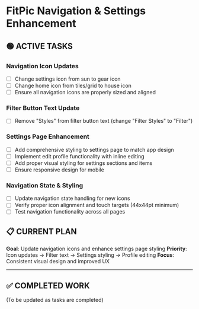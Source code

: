 # FitPic Navigation & Settings Enhancement

## 🟢 ACTIVE TASKS

### Navigation Icon Updates
- [ ] Change settings icon from sun to gear icon
- [ ] Change home icon from tiles/grid to house icon
- [ ] Ensure all navigation icons are properly sized and aligned

### Filter Button Text Update
- [ ] Remove "Styles" from filter button text (change "Filter Styles" to "Filter")

### Settings Page Enhancement
- [ ] Add comprehensive styling to settings page to match app design
- [ ] Implement edit profile functionality with inline editing
- [ ] Add proper visual styling for settings sections and items
- [ ] Ensure responsive design for mobile

### Navigation State & Styling
- [ ] Update navigation state handling for new icons
- [ ] Verify proper icon alignment and touch targets (44x44pt minimum)
- [ ] Test navigation functionality across all pages

## 📋 CURRENT PLAN
**Goal**: Update navigation icons and enhance settings page styling
**Priority**: Icon updates → Filter text → Settings styling → Profile editing
**Focus**: Consistent visual design and improved UX

---

## ✅ COMPLETED WORK
(To be updated as tasks are completed)